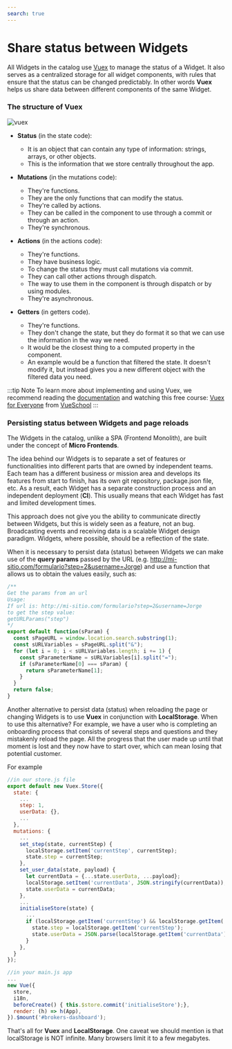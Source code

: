 ```yaml
---
search: true
---
```


# Share status between Widgets

All Widgets in the catalog use [Vuex](https://vuex.vuejs.org/) to manage the status of a Widget. It also serves as a centralized storage for all widget components, with rules that ensure that the status can be changed predictably. In other words **Vuex** helps us share data between different components of the same Widget.

### The structure of Vuex

![vuex](/assets/img/widgets/vuex.png)

- **Status** (in the state code):

  - It is an object that can contain any type of information: strings, arrays, or other objects.
  - This is the information that we store centrally throughout the app.

- **Mutations** (in the mutations code):

  - They're functions.
  - They are the only functions that can modify the status.
  - They're called by actions.
  - They can be called in the component to use through a commit or through an action.
  - They're synchronous.

- **Actions** (in the actions code):

  - They're functions.
  - They have business logic.
  - To change the status they must call mutations via commit.
  - They can call other actions through dispatch.
  - The way to use them in the component is through dispatch or by using modules.
  - They're asynchronous.

- **Getters** (in getters code).
  - They're functions.
  - They don't change the state, but they do format it so that we can use the information in the way we need.
  - It would be the closest thing to a computed property in the component.
  - An example would be a function that filtered the state. It doesn't modify it, but instead gives you a new different object with the filtered data you need.

:::tip Note
To learn more about implementing and using Vuex, we recommend reading the [documentation](https://vuex.vuejs.org/guide/) and watching this free course: [Vuex for Everyone](https://vueschool.io/courses/vuex-for-everyone) from [VueSchool](https://vueschool.io/)
:::

### Persisting status between Widgets and page reloads

The Widgets in the catalog, unlike a SPA (Frontend Monolith), are built under the concept of **Micro Frontends**.

The idea behind our Widgets is to separate a set of features or functionalities into different parts that are owned by independent teams. Each team has a different business or mission area and develops its features from start to finish, has its own git repository, package.json file, etc. As a result, each Widget has a separate construction process and an independent deployment (**CI**). This usually means that each Widget has fast and limited development times.

This approach does not give you the ability to communicate directly between Widgets, but this is widely seen as a feature, not an bug. Broadcasting events and receiving data is a scalable Widget design paradigm. Widgets, where possible, should be a reflection of the state.

When it is necessary to persist data (status) between Widgets we can make use of the **query params** passed by the URL (e.g. <http://mi-sitio.com/formulario?step=2&username=Jorge>) and use a function that allows us to obtain the values easily, such as:

```js
/**
Get the params from an url
Usage:
If url is: http://mi-sitio.com/formulario?step=2&username=Jorge
to get the step value:
getURLParams("step")
*/
export default function(sParam) {
  const sPageURL = window.location.search.substring(1);
  const sURLVariables = sPageURL.split("&");
  for (let i = 0; i < sURLVariables.length; i += 1) {
    const sParameterName = sURLVariables[i].split("=");
    if (sParameterName[0] === sParam) {
      return sParameterName[1];
    }
  }
  return false;
}
```

Another alternative to persist data (status) when reloading the page or changing Widgets is to use **Vuex** in conjunction with **LocalStorage**. When to use this alternative? For example, we have a user who is completing an onboarding process that consists of several steps and questions and they mistakenly reload the page. All the progress that the user made up until that moment is lost and they now have to start over, which can mean losing that potential customer.

For example

```js
//in our store.js file
export default new Vuex.Store({
  state: {
    ...
    step: 1,
    userData: {},
    ...
  },
  mutations: {
    ...
    set_step(state, currentStep) {
      localStorage.setItem('currentStep', currentStep);
      state.step = currentStep;
    },
    set_user_data(state, payload) {
      let currentData = {...state.userData, ...payload};
      localStorage.setItem('currentData', JSON.stringify(currentData));
      state.userData = currentData;
    },
    ...
    initialiseStore(state) {
      ...
      if (localStorage.getItem('currentStep') && localStorage.getItem('currentData')) {
        state.step = localStorage.getItem('currentStep');
        state.userData = JSON.parse(localStorage.getItem('currentData'));
      }
    },
  }
});
```

```js
//in your main.js app
...
new Vue({
  store,
  i18n,
  beforeCreate() { this.$store.commit('initialiseStore');},
  render: (h) => h(App),
}).$mount('#brokers-dashboard');
```

That's all for **Vuex** and **LocalStorage**. One caveat we should mention is that localStorage is NOT infinite. Many browsers limit it to a few megabytes.
